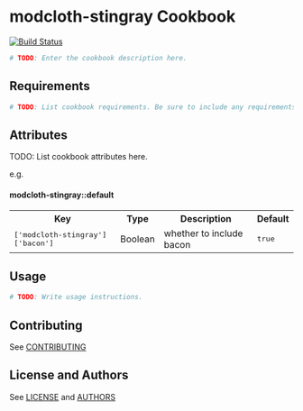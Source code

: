 modcloth-stingray Cookbook
==========================

[![Build Status](https://travis-ci.org/modcloth-cookbooks/modcloth-stingray-exec.png?branch=master)](https://travis-ci.org/modcloth-cookbooks/modcloth-stingray-exec)

```bash
# TODO: Enter the cookbook description here.
```

Requirements
------------

```bash
# TODO: List cookbook requirements. Be sure to include any requirements this cookbook has on platforms, libraries, other cookbooks, packages, operating systems, etc.
```

Attributes
----------
TODO: List cookbook attributes here.

e.g.
#### modcloth-stingray::default
<table>
  <tr>
    <th>Key</th>
    <th>Type</th>
    <th>Description</th>
    <th>Default</th>
  </tr>
  <tr>
    <td><tt>['modcloth-stingray']['bacon']</tt></td>
    <td>Boolean</td>
    <td>whether to include bacon</td>
    <td><tt>true</tt></td>
  </tr>
</table>

Usage
-----

```bash
# TODO: Write usage instructions.
```

Contributing
------------

See [CONTRIBUTING](CONTRIBUTING.md)

License and Authors
-------------------

See [LICENSE](LICENSE.txt) and [AUTHORS](AUTHORS.md)
